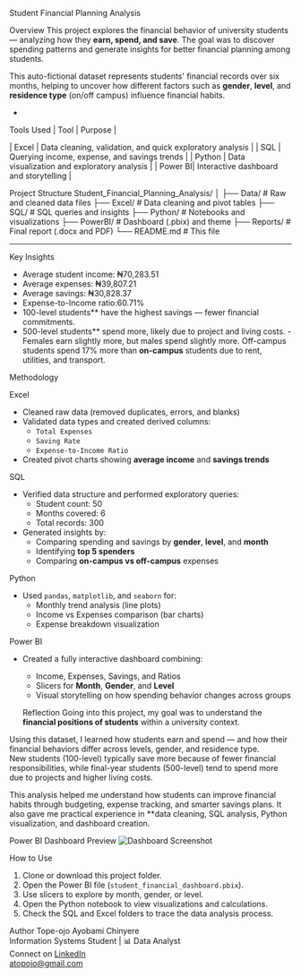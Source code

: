 Student Financial Planning Analysis

Overview
This project explores the financial behavior of university students — analyzing how they **earn, spend, and save**. The goal was to discover spending patterns and generate insights for better financial planning among students.

This auto-fictional dataset represents students' financial records over six months, helping to uncover how different factors such as **gender**, **level**, and **residence type** (on/off campus) influence financial habits.

-

Tools Used
| Tool | Purpose |

| Excel | Data cleaning, validation, and quick exploratory analysis |
| SQL | Querying income, expense, and savings trends |
| Python | Data visualization and exploratory analysis |
| Power BI| Interactive dashboard and storytelling |



 Project Structure
Student_Financial_Planning_Analysis/
│
├── Data/                      # Raw and cleaned data files
├── Excel/                     # Data cleaning and pivot tables
├── SQL/                       # SQL queries and insights
├── Python/                    # Notebooks and visualizations
├── PowerBI/                   # Dashboard (.pbix) and theme
├── Reports/                   # Final report (.docx and PDF)
└── README.md                  # This file

---

Key Insights
- Average student income: ₦70,283.51
- Average expenses: ₦39,807.21
- Average savings: ₦30,828.37
- Expense-to-Income ratio:60.71%
- 100-level students** have the highest savings — fewer financial commitments.
- 500-level students** spend more, likely due to project and living costs.
-Females earn slightly more, but males spend slightly more.
Off-campus students spend 17% more than **on-campus** students due to rent, utilities, and transport.


Methodology

Excel
- Cleaned raw data (removed duplicates, errors, and blanks)
- Validated data types and created derived columns:
  - `Total Expenses`
  - `Saving Rate`
  - `Expense-to-Income Ratio`
- Created pivot charts showing **average income** and **savings trends**

SQL
- Verified data structure and performed exploratory queries:
  - Student count: 50
  - Months covered: 6
  - Total records: 300
- Generated insights by:
  - Comparing spending and savings by **gender**, **level**, and **month**
  - Identifying **top 5 spenders**
  - Comparing **on-campus vs off-campus** expenses

Python
- Used `pandas`, `matplotlib`, and `seaborn` for:
  - Monthly trend analysis (line plots)
  - Income vs Expenses comparison (bar charts)
  - Expense breakdown visualization

Power BI
- Created a fully interactive dashboard combining:
  - Income, Expenses, Savings, and Ratios
  - Slicers for **Month**, **Gender**, and **Level**
  - Visual storytelling on how spending behavior changes across groups



  Reflection
Going into this project, my goal was to understand the **financial positions of students** within a university context.

Using this dataset, I learned how students earn and spend — and how their financial behaviors differ across levels, gender, and residence type.  
New students (100-level) typically save more because of fewer financial responsibilities, while final-year students (500-level) tend to spend more due to projects and higher living costs.

This analysis helped me understand how students can improve financial habits through budgeting, expense tracking, and smarter savings plans. It also gave me practical experience in **data cleaning, SQL analysis, Python visualization, and dashboard creation.


 Power BI Dashboard Preview
![Dashboard Screenshot](Images/dashboard_screenshot.png)


 How to Use
1. Clone or download this project folder.
2. Open the Power BI file (`student_financial_dashboard.pbix`).
3. Use slicers to explore by month, gender, or level.
4. Open the Python notebook to view visualizations and calculations.
5. Check the SQL and Excel folders to trace the data analysis process.



 Author
Tope-ojo Ayobami Chinyere  
Information Systems Student | 📊 Data Analyst  
 Connect on [LinkedIn](www.linkedin.com/in/chinyere15)  
 atopojo@gmail.com

